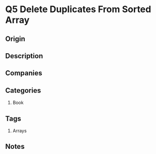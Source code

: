 # Q5 Delete Duplicates From Sorted Array

## Origin

## Description

## Companies

## Categories

1. Book

## Tags

1. Arrays

## Notes
